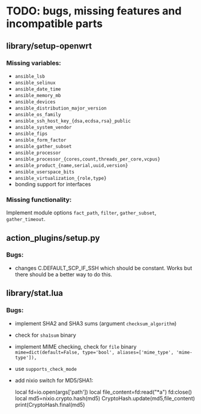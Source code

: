 # TODO: bugs, missing features and incompatible parts

## library/setup-openwrt

### Missing variables:
* `ansible_lsb`
* `ansible_selinux`
* `ansible_date_time`
* `ansible_memory_mb`
* `ansible_devices`
* `ansible_distribution_major_version`
* `ansible_os_family`
* `ansible_ssh_host_key_{dsa,ecdsa,rsa}_public`
* `ansible_system_vendor`
* `ansible_fips`
* `ansible_form_factor`
* `ansible_gather_subset`
* `ansible_processor`
* `ansible_processor_{cores,count,threads_per_core,vcpus}`
* `ansible_product_{name,serial,uuid,version}`
* `ansible_userspace_bits`
* `ansible_virtualization_{role,type}`
* bonding support for interfaces

### Missing functionality:
Implement module options `fact_path`, `filter`, `gather_subset`,
`gather_timeout`.

## action_plugins/setup.py
### Bugs:

* changes C.DEFAULT_SCP_IF_SSH which should be constant. Works but there 
should be a better way to do this.

## library/stat.lua
### Bugs:
* implement SHA2 and SHA3 sums (argument `checksum_algorithm`)
* check for `sha1sum` binary
* implement MIME checking, check for `file` binary
  `mime=dict(default=False, type='bool', aliases=['mime_type', 'mime-type']),`
* use `supports_check_mode`
* add nixio switch for MD5/SHA1:

    local fd=io.open(args['path'])
    local file_content=fd:read("*a")
    fd:close()
    local md5=nixio.crypto.hash(md5)
    CryptoHash.update(md5,file_content)
    print(CryptoHash.final(md5)

